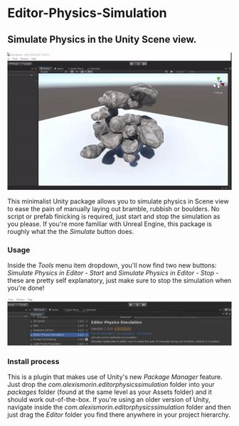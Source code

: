 # Editor-Physics-Simulation
## Simulate Physics in the Unity Scene view.

![header](images/gif.gif)

This minimalist Unity package allows you to simulate physics in Scene view to ease the pain of manually laying out bramble, rubbish or boulders. No script or prefab finicking is required, just start and stop the simulation as you please. If you're more familiar with Unreal Engine, this package is roughly what the the *Simulate* button does.

### Usage
Inside the *Tools* menu item dropdown, you'll now find two new buttons: *Simulate Physics in Editor - Start* and *Simulate Physics in Editor - Stop* - these are pretty self explanatory, just make sure to stop the simulation when you're done!

![packman](images/packman.png)

### Install process
This is a plugin that makes use of Unity's new *Package Manager* feature. Just drop the *com.alexismorin.editorphysicssimulation* folder into your *packages* folder (found at the same level as your Assets folder) and it should work out-of-the-box. If you're using an older version of Unity, navigate inside the *com.alexismorin.editorphysicssimulation* folder and then just drag the *Editor* folder you find there anywhere in your project hierarchy.



